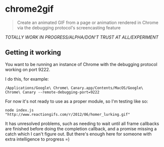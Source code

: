 # chrome2gif

> Create an animated GIF from a page or animation rendered in Chrome via the debugging protocol's screencasting feature

*TOTALLY WORK IN PROGRESS/ALPHA/DON'T TRUST AT ALL/EXPERIMENT*

## Getting it working

You want to be running an instance of Chrome with the debugging protocol working on port 9222.

I do this, for example:

```
/Applications/Google\ Chrome\ Canary.app/Contents/MacOS/Google\ Chrome\ Canary --remote-debugging-port=9222
```

For now it's not ready to use as a proper module, so I'm testing like so:

```
node index.js "http://www.reactiongifs.com/r/2012/06/homer_lurking.gif"
```

It has unresolved problems, such as needing to wait until all frame callbacks are finished before doing the completion callback, and a promise missing a catch which I can't figure out. But there's enough here for someone with extra intelligence to progress =)
